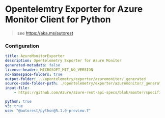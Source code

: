 # Opentelemtry Exporter for Azure Monitor Client for Python

> see https://aka.ms/autorest

### Configuration

```yaml
title: AzureMonitorExporter
description: Opentelemetry Exporter for Azure Monitor
generated-metadata: false
license-header: MICROSOFT_MIT_NO_VERSION
no-namespace-folders: true
output-folder: ../opentelemetry/exporter/azuremonitor/_generated
source-code-folder-path: ./opentelemetry/exporter/azuremonitor/_generated
input-file: 
    - https://github.com/Azure/azure-rest-api-specs/blob/master/specification/applicationinsights/data-plane/Monitor.Exporters/preview/2020-09-15_Preview/swagger.json

python: true
v3: true
use: "@autorest/python@5.1.0-preview.7"
```
